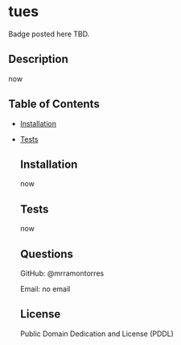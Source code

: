 # tues
  
  Badge posted here TBD.
  
  ## Description 
  now

  ## Table of Contents
* [Installation](#installation)
* [Tests](#test)
  ## Installation 
  now
  
  ## Tests
  now
  
  ## Questions
  GitHub: @mrramontorres

  Email: no email

  ## License
  Public Domain Dedication and License (PDDL)
  